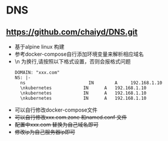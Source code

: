 # DNS

## https://github.com/chaiyd/DNS.git


- 基于alpine linux 构建
- 参考docker-compose自行添加环境变量来解析相应域名
- \n 为换行,请按照以下格式设置，否则会报格式问题
  ```
  DOMAIN: "xxx.com"
  NS: |-
    ns		                  IN	    A	  192.168.1.10
    \nkubernetes            IN      A   192.168.1.10
    \nkubernetes            IN      A   192.168.1.10
    \nkubernetes            IN      A   192.168.1.10
  ```  
- 可以自行修改docker-compose文件
- ~~可以自行修改xxx.com.zone 和named.conf 文件~~
- ~~配置中xxx.com 替换为自己域名即可~~
- ~~修改ip为自己服务器ip即可~~

